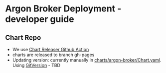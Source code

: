# Argon Broker Deployment - developer guide

## Chart Repo
- We use [Chart Releaser Github Action](https://github.com/helm/chart-releaser-action)
- charts are released to branch gh-pages
- Updating version: currently manually in [charts/argon-broker/Chart.yaml](charts/argon-broker/Chart.yaml). Using [GitVersion](https://github.com/GitTools/GitVersion) - TBD




